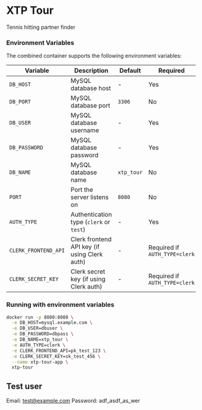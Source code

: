 # XTP Tour

Tennis hitting partner finder



### Environment Variables

The combined container supports the following environment variables:

| Variable | Description | Default | Required |
|----------|-------------|---------|----------|
| `DB_HOST` | MySQL database host | - | Yes |
| `DB_PORT` | MySQL database port | `3306` | No |
| `DB_USER` | MySQL database username | - | Yes |
| `DB_PASSWORD` | MySQL database password | - | Yes |
| `DB_NAME` | MySQL database name | `xtp_tour` | No |
| `PORT` | Port the server listens on | `8080` | No |
| `AUTH_TYPE` | Authentication type (`clerk` or `test`) | - | Yes |
| `CLERK_FRONTEND_API` | Clerk frontend API key (if using Clerk auth) | - | Required if `AUTH_TYPE=clerk` |
| `CLERK_SECRET_KEY` | Clerk secret key (if using Clerk auth) | - | Required if `AUTH_TYPE=clerk` |

### Running with environment variables

```bash
docker run -p 8080:8080 \
  -e DB_HOST=mysql.example.com \
  -e DB_USER=dbuser \
  -e DB_PASSWORD=dbpass \
  -e DB_NAME=xtp_tour \
  -e AUTH_TYPE=clerk \
  -e CLERK_FRONTEND_API=pk_test_123 \
  -e CLERK_SECRET_KEY=sk_test_456 \
  --name xtp-tour-app \
  xtp-tour
```



## Test user
Email: test@example.com
Password: adf_asdf_as_wer
